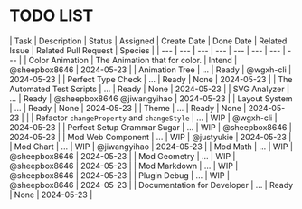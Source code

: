 # TODO LIST

<!--
Please write it according to following rules:
1. Use English to write it.
2. Use markdown table to write it.
3. Try your best to describe it in task name
4. Please use GitHub id to assign a person
5. The status has following options:
  - Intend: The task is not started.
  - Ready: The task is ready to start.
  - WIP: The task is in progress.
  - Done: The task is done.
 -->

| Task | Description | Status | Assigned | Create Date | Done Date | Related Issue | Related Pull Request | Species |
| --- | --- | --- | --- | --- | --- | --- | --- |
| Color Animation | The Animation that for color. | Intend | @sheepbox8646 | 2024-05-23 |
| Animation Tree | ... | Ready | @wgxh-cli | 2024-05-23 |
| Perfect Type Check | ... | Ready | None | 2024-05-23 |
| The Automated Test Scripts | ... | Ready | None | 2024-05-23 |
| SVG Analyzer | ... | Ready | @sheepbox8646 @jiwangyihao | 2024-05-23 |
| Layout System | ... | Ready | None | 2024-05-23 |
| Theme | ... | Ready | None | 2024-05-23 | |
| Refactor `changeProperty` and `changeStyle` | ... | WIP | @wgxh-cli | 2024-05-23 |
| Perfect Setup Grammar Sugar | ... | WIP | @sheepbox8646 | 2024-05-23 |
| Mod Web Component | ... | WIP | @justyukie | 2024-05-23 |
| Mod Chart | ... | WIP | @jiwangyihao | 2024-05-23 |
| Mod Math | ... | WIP | @sheepbox8646 | 2024-05-23 |
| Mod Geometry | ... | WIP | @sheepbox8646 | 2024-05-23 |
| Mod Markdown | ... | WIP | @sheepbox8646 | 2024-05-23 |
| Plugin Debug | ... | WIP | @sheepbox8646 | 2024-05-23 |
| Documentation for Developer | ... | Ready | None | 2024-05-23 |
